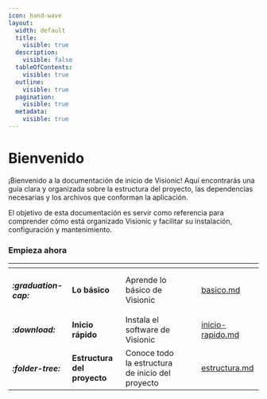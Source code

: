 ```yaml
---
icon: hand-wave
layout:
  width: default
  title:
    visible: true
  description:
    visible: false
  tableOfContents:
    visible: true
  outline:
    visible: true
  pagination:
    visible: true
  metadata:
    visible: true
---
```


# Bienvenido

¡Bienvenido a la documentación de inicio de Visionic! Aquí encontrarás una guía clara y organizada sobre la estructura del proyecto, las dependencias necesarias y los archivos que conforman la aplicación.

El objetivo de esta documentación es servir como referencia para comprender cómo está organizado Visionic y facilitar su instalación, configuración y mantenimiento.

### Empieza ahora

<table data-view="cards"><thead><tr><th></th><th></th><th></th><th data-hidden data-card-cover data-type="files"></th><th data-hidden></th><th data-hidden data-card-target data-type="content-ref"></th></tr></thead><tbody><tr><td><h4><i class="fa-graduation-cap">:graduation-cap:</i></h4></td><td><strong>Lo básico</strong></td><td>Aprende lo básico de Visionic</td><td></td><td></td><td><a href="empezando/basico.md">basico.md</a></td></tr><tr><td><h4><i class="fa-download">:download:</i></h4></td><td><strong>Inicio rápido</strong></td><td>Instala el software de Visionic</td><td></td><td></td><td><a href="empezando/inicio-rapido.md">inicio-rapido.md</a></td></tr><tr><td><h4><i class="fa-folder-tree">:folder-tree:</i></h4></td><td><strong>Estructura del proyecto</strong></td><td>Conoce todo la estructura de inicio del proyecto</td><td></td><td></td><td><a href="basics/estructura.md">estructura.md</a></td></tr></tbody></table>

